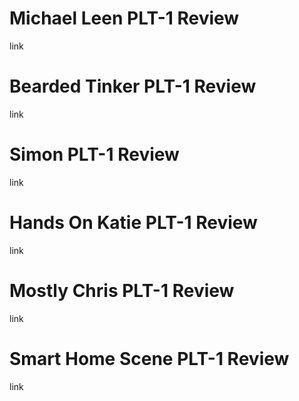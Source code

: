 # Michael Leen PLT-1 Review

link

# Bearded Tinker PLT-1 Review

link

# Simon PLT-1 Review

link

# Hands On Katie PLT-1 Review

link

# Mostly Chris PLT-1 Review

link

# Smart Home Scene PLT-1 Review

link